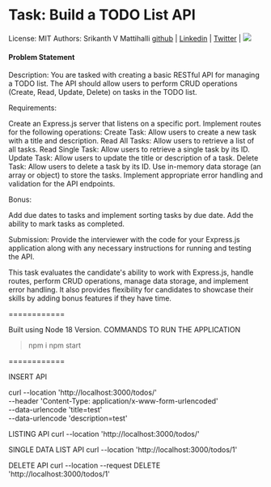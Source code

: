 # Task: Build a TODO List API
License: MIT
Authors: Srikanth V Mattihalli [github](https://github.com/srikantmatihali) | [Linkedin](https://www.linkedin.com/in/srikanthvmattihalli/) | [Twitter](https://twitter.com/srikantmatihali/) | <a href="mailto:srikantmatihali@gmail.com?"><img src="https://img.shields.io/badge/gmail-%23DD0031.svg?&style=for-the-badge&logo=gmail&logoColor=white"/></a>

#### Problem Statement

Description: You are tasked with creating a basic RESTful API for managing a TODO list. The API should allow users to perform CRUD operations (Create, Read, Update, Delete) on tasks in the TODO list.

Requirements:

Create an Express.js server that listens on a specific port.
Implement routes for the following operations:
Create Task: Allow users to create a new task with a title and description.
Read All Tasks: Allow users to retrieve a list of all tasks.
Read Single Task: Allow users to retrieve a single task by its ID.
Update Task: Allow users to update the title or description of a task.
Delete Task: Allow users to delete a task by its ID.
Use in-memory data storage (an array or object) to store the tasks.
Implement appropriate error handling and validation for the API endpoints.

Bonus:

Add due dates to tasks and implement sorting tasks by due date.
Add the ability to mark tasks as completed.

Submission: Provide the interviewer with the code for your Express.js application along with any necessary instructions for running and testing the API.

This task evaluates the candidate's ability to work with Express.js, handle routes, perform CRUD operations, manage data storage, and implement error handling. It also provides flexibility for candidates to showcase their skills by adding bonus features if they have time.

============

Built using Node 18 Version.
COMMANDS TO RUN THE APPLICATION

> npm i
> npm start


============

INSERT API

curl --location 'http://localhost:3000/todos/' \
--header 'Content-Type: application/x-www-form-urlencoded' \
--data-urlencode 'title=test' \
--data-urlencode 'description=test'

LISTING API
curl --location 'http://localhost:3000/todos/'

SINGLE DATA LIST API
curl --location 'http://localhost:3000/todos/1'

DELETE API
curl --location --request DELETE 'http://localhost:3000/todos/1'